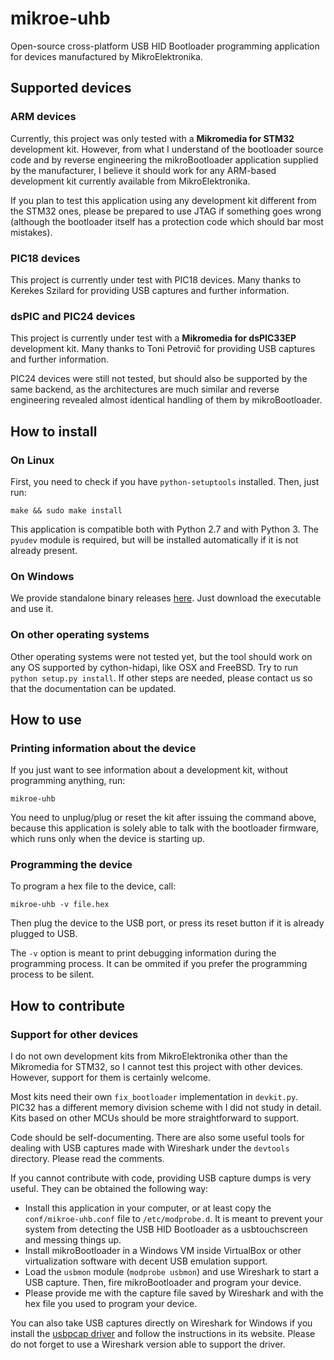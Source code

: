 mikroe-uhb
==========

Open-source cross-platform USB HID Bootloader programming application for devices manufactured by MikroElektronika.


Supported devices
-----------------

### ARM devices

Currently, this project was only tested with a **Mikromedia for STM32** development kit. However, from what I understand of the bootloader source code and by reverse engineering the mikroBootloader application supplied by the manufacturer, I believe it should work for any ARM-based development kit currently available from MikroElektronika.

If you plan to test this application using any development kit different from the STM32 ones, please be prepared to use JTAG if something goes wrong (although the bootloader itself has a protection code which should bar most mistakes).

### PIC18 devices

This project is currently under test with PIC18 devices. Many thanks to Kerekes Szilard for providing USB captures and further information.

### dsPIC and PIC24 devices

This project is currently under test with a **Mikromedia for dsPIC33EP** development kit. Many thanks to Toni Petrovič for providing USB captures and further information.

PIC24 devices were still not tested, but should also be supported by the same backend, as the architectures are much similar and reverse engineering revealed almost identical handling of them by mikroBootloader.


How to install
--------------

### On Linux

First, you need to check if you have `python-setuptools` installed.
Then, just run:

```
make && sudo make install
```

This application is compatible both with Python 2.7 and with Python 3. The `pyudev` module is required, but will be installed automatically if it is not already present.

### On Windows

We provide standalone binary releases [here](https://github.com/thotypous/mikroe-uhb/releases). Just download the executable and use it.

### On other operating systems

Other operating systems were not tested yet, but the tool should work on any OS supported by cython-hidapi, like OSX and FreeBSD. Try to run `python setup.py install`. If other steps are needed, please contact us so that the documentation can be updated.


How to use
----------

### Printing information about the device

If you just want to see information about a development kit, without programming anything, run:

```
mikroe-uhb
```

You need to unplug/plug or reset the kit after issuing the command above, because this application is solely able to talk with the bootloader firmware, which runs only when the device is starting up.


### Programming the device

To program a hex file to the device, call:

```
mikroe-uhb -v file.hex
```

Then plug the device to the USB port, or press its reset button if it is already plugged to USB.

The `-v` option is meant to print debugging information during the programming process. It can be ommited if you prefer the programming process to be silent.


How to contribute
-----------------

### Support for other devices

I do not own development kits from MikroElektronika other than the Mikromedia for STM32, so I cannot test this project with other devices. However, support for them is certainly welcome.

Most kits need their own `fix_bootloader` implementation in `devkit.py`. PIC32 has a different memory division scheme with I did not study in detail. Kits based on other MCUs should be more straightforward to support.

Code should be self-documenting. There are also some useful tools for dealing with USB captures made with Wireshark under the `devtools` directory. Please read the comments.

If you cannot contribute with code, providing USB capture dumps is very useful. They can be obtained the following way:

* Install this application in your computer, or at least copy the `conf/mikroe-uhb.conf` file to `/etc/modprobe.d`. It is meant to prevent your system from detecting the USB HID Bootloader as a usbtouchscreen and messing things up.
* Install mikroBootloader in a Windows VM inside VirtualBox or other virtualization software with decent USB emulation support.
* Load the `usbmon` module (`modprobe usbmon`) and use Wireshark to start a USB capture. Then, fire mikroBootloader and program your device.
* Please provide me with the capture file saved by Wireshark and with the hex file you used to program your device.

You can also take USB captures directly on Wireshark for Windows if you install the [usbpcap driver](http://desowin.org/usbpcap) and follow the instructions in its website. Please do not forget to use a Wireshark version able to support the driver.

